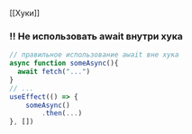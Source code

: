 [[Хуки]]

### !! Не использовать await внутри хука
```js
// правильное использование await вне хука
async function someAsync(){
  await fetch("...")
}
// ...
useEffect(() => {
	someAsync()
		.then(...)
}, [])
```